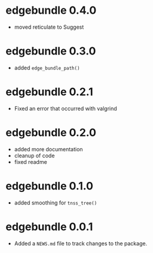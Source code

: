 # edgebundle 0.4.0

* moved reticulate to Suggest

# edgebundle 0.3.0

* added `edge_bundle_path()`

# edgebundle 0.2.1

* Fixed an error that occurred with valgrind

# edgebundle 0.2.0

* added more documentation
* cleanup of code
* fixed readme

# edgebundle 0.1.0

* added smoothing for `tnss_tree()`

# edgebundle 0.0.1

* Added a `NEWS.md` file to track changes to the package.
